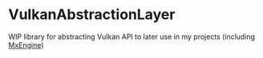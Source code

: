 # VulkanAbstractionLayer

WIP library for abstracting Vulkan API to later use in my projects (including [MxEngine](https://github.com/asc-communityMxEngine))